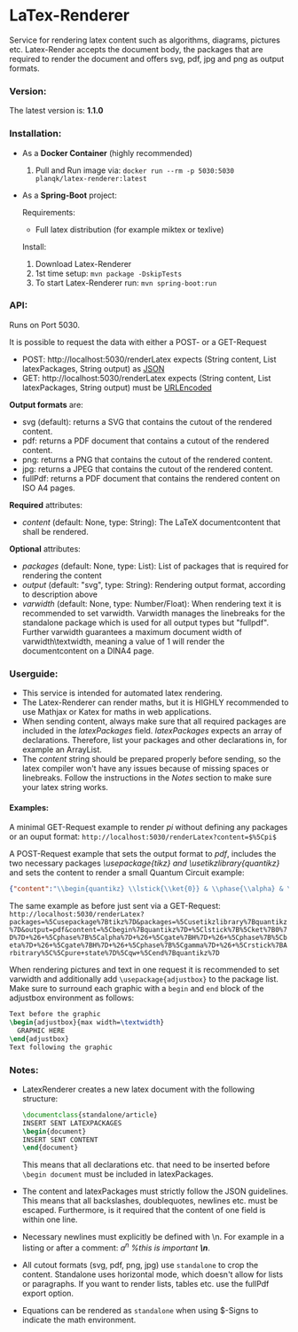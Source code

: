 # LaTex-Renderer
Service for rendering latex content such as algorithms, diagrams, pictures etc. Latex-Render accepts the document body, the packages that are required to render the document and offers svg, pdf, jpg and png as output formats.

### Version:
The latest version is: **1.1.0**


### Installation:
* As a **Docker Container** (highly recommended)
	1. Pull and Run image via: ``docker run --rm -p 5030:5030 planqk/latex-renderer:latest``

* As a **Spring-Boot** project:

  Requirements:
	* Full latex distribution (for example miktex or texlive)

  Install:
	1. Download Latex-Renderer
	3. 1st time setup: ``mvn package -DskipTests``
	4. To start Latex-Renderer run: ``mvn spring-boot:run``

### API:
Runs on Port 5030.

It is possible to request the data with either a POST- or a GET-Request
* POST: http://localhost:5030/renderLatex  expects (String content, List<String> latexPackages, String output) as [JSON](https://www.json.org/json-en.html)
* GET: http://localhost:5030/renderLatex expects (String content, List<String> latexPackages, String output) must be [URLEncoded](http://www.eso.org/~ndelmott/url_encode.html)

**Output formats** are:
* svg (default): returns a SVG that contains the cutout of the rendered content.
* pdf: returns a PDF document that contains a cutout of the rendered content.
* png: returns a PNG that contains the cutout of the rendered content.
* jpg: returns a JPEG that contains the cutout of the rendered content.
* fullPdf: returns a PDF document that contains the rendered content on ISO A4 pages.

**Required** attributes: 
* *content* (default: None, type: String): The LaTeX documentcontent that shall be rendered.

**Optional** attributes: 
* *packages* (default: None, type: List<String>): List of packages that is required for rendering the content 
* *output* (default: "svg", type: String): Rendering output format, according to description above
* *varwidth* (default: None, type: Number/Float): When rendering text it is recommended to set varwidth. Varwidth manages the linebreaks for the standalone package which is used for all output types but "fullpdf". 
Further varwidth guarantees a maximum document width of varwidth\textwidth, meaning a value of 1 will render the documentcontent on a DINA4 page.

### Userguide:
* This service is intended for automated latex rendering.
* The Latex-Renderer can render maths, but it is HIGHLY recommended to use Mathjax or Katex for maths in web applications.
* When sending content, always make sure that all required packages are included in the *latexPackages* field.
  *latexPackages* expects an array of declarations. Therefore, list your packages and other declarations in, for example an ArrayList.
* The *content* string should be prepared properly before sending, so the latex compiler won't have any issues because of missing spaces or linebreaks. Follow the instructions in the *Notes* section to make sure your latex string works.


#### Examples:
A minimal GET-Request example to render *pi* without defining any packages or an ouput format: ``http://localhost:5030/renderLatex?content=$%5Cpi$``

A POST-Request example that sets the output format to *pdf*, includes the two necessary packages *\usepackage{tikz} and \usetikzlibrary{quantikz}* and sets the content to render a small Quantum Circuit example:
```json
{"content":"\\begin{quantikz} \\lstick{\\ket{0}} & \\phase{\\alpha} & \\gate{H} & \\phase{\\beta} & \\gate{H} & \\phase{\\gamma} & \\rstick{Arbitrary\\\\pure state}\\qw \\end{quantikz}","latexPackages":["\\usepackage{tikz}","\\usetikzlibrary{quantikz}"],"output":"pdf"}
```
The same example as before just sent via a GET-Request:
``http://localhost:5030/renderLatex?packages=%5Cusepackage%7Btikz%7D&packages=%5Cusetikzlibrary%7Bquantikz%7D&output=pdf&content=%5Cbegin%7Bquantikz%7D+%5Clstick%7B%5Cket%7B0%7D%7D+%26+%5Cphase%7B%5Calpha%7D+%26+%5Cgate%7BH%7D+%26+%5Cphase%7B%5Cbeta%7D+%26+%5Cgate%7BH%7D+%26+%5Cphase%7B%5Cgamma%7D+%26+%5Crstick%7BArbitrary%5C%5Cpure+state%7D%5Cqw+%5Cend%7Bquantikz%7D
``

When rendering pictures and text in one request it is recommended to set varwidth and additionally add ``\usepackage{adjustbox}`` to the package list. 
Make sure to surround each graphic with a ``begin`` and ``end`` block of the adjustbox environment as follows:
  ```latex
  Text before the graphic
  \begin{adjustbox}{max width=\textwidth}
    GRAPHIC HERE
  \end{adjustbox}
  Text following the graphic
  ```

### Notes:
* LatexRenderer creates a new latex document with the following structure:
  ```latex
  \documentclass{standalone/article}  
  INSERT SENT LATEXPACKAGES  
  \begin{document}  
  INSERT SENT CONTENT  
  \end{document}  
  ```

  This means that all declarations etc. that need to be inserted before `\begin document` must be included in latexPackages.
* The content and latexPackages must strictly follow the JSON guidelines. This means that all backslashes, doublequotes, newlines etc. must be escaped. Furthermore, is it required that the content of one field is within one line.
* Necessary newlines must explicitly be defined with \n. For example in a listing or after a comment: *$a^n$ %this is important **\n***.
* All cutout formats (svg, pdf, png, jpg) use `standalone` to crop the content. Standalone uses horizontal mode, which doesn't allow for lists or paragraphs. If you want to render lists, tables etc. use the fullPdf export option.
* Equations can be rendered as `standalone` when using $-Signs to indicate the math environment.
